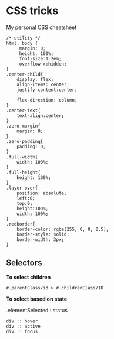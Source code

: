 # CSS tricks

My personal CSS cheatsheet

```
/* utility */
html, body {
	 margin: 0;
	 height: 100%;
	 font-size:1.2em;
	 overflow-x:hidden;
}
.center-child{
	display: flex;
	align-items: center;
	justify-content:center;
	 
	flex-direction: column;
}
.center-text{
	text-align:center;
}
.zero-margin{
	margin: 0;
}
.zero-padding{
	padding: 0;
}
.full-width{
	width: 100%;
}
.full-height{
	height: 100%;
}
.layer-over{
	position: absolute;
	left:0;
	top:0;
	height:100%;
	width: 100%;
}
.redborder{
	border-color: rgba(255, 0, 0, 0.5);
	border-style: solid;
	border-width: 3px;
}
```

## Selectors

**To select children**

```
#.parentClass/id > #.childrenClass/ID
```

**To select based on state**

.elementSelected : status

```
div :: hover
div :: active
div :: focus
```